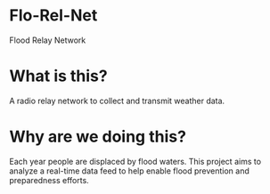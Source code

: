 # Flo-Rel-Net
Flood Relay Network

# What is this?

A radio relay network to collect and transmit weather data.

# Why are we doing this?

Each year people are displaced by flood waters. This project aims to analyze a real-time data feed to help enable flood prevention and preparedness efforts.


